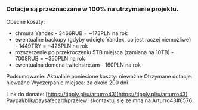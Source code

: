 

### Dotacje są przeznaczane w 100% na utrzymanie projektu.

Obecne koszty:

- chmura Yandex - 3466RUB = ~173PLN na rok
- ewentualne backupy (gdyby odcięto Yandex, co jest raczej niemożliwe) - 1449TRY = ~426PLN na rok
- rozszerzenie po przekroczeniu 5TB miejsca (zamiana na 10TB) - 7008RUB = ~350PLN na rok
- ewentualna domena twitchstre.am - 160PLN na rok

Podsumowanie:
Aktualnie poniesione koszty: nieważne
Otrzymane dotacje: nieważne 
Wyczerpanie miejsca: za około 200 dni

Link do donate: [https://tipply.pl/u/arturro43](https://tipply.pl/u/arturro43)
Paypal/blik/paysafecard/przelew: skontaktuj się ze mną na Arturro43#6576
